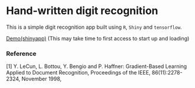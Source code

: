 # Hand-written digit recognition

This is a simple digit recognition app built using `R`, `Shiny` and `tensorflow`.

[Demo(shinyapp)](https://cds0123.shinyapps.io/handwritten-digit-recognition/) (This may take time to first access to start up and loading)


### Reference

[1] Y. LeCun, L. Bottou, Y. Bengio and P. Haffner: Gradient-Based Learning Applied to Document Recognition, Proceedings of the IEEE, 86(11):2278-2324, November 1998,

